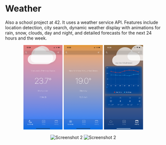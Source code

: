 # Weather

<p>Also a school project at 42. It uses a weather service API. Features include location detection, city search, dynamic weather display with animations for rain, snow, clouds, day and night, and detailed forecasts for the next 24 hours and the week.</p>

<p align="center">
  <img src="images/IMG_0226.PNG" alt="Screenshot 1" width="25%"/>
  <img src="images/IMG_0224.PNG" alt="Screenshot 2" width="25%"/>
  <img src="images/IMG_0219.PNG" alt="Screenshot 2" width="25%"/>
</p>

<p align="center">
  <img src="images/video.gif" alt="Screenshot 2" width="25%"/>
  <img src="images/video2.gif" alt="Screenshot 2" width="25%"/>
</p>
